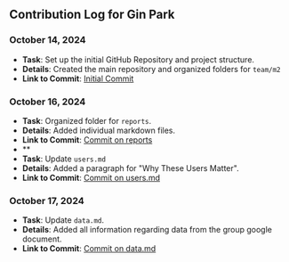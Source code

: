 ## Contribution Log for Gin Park


### October 14, 2024
  - **Task**: Set up the initial GitHub Repository and project structure.
  - **Details**: Created the main repository and organized folders for `team/m2`
  - **Link to Commit**: [Initial Commit](https://github.com/repo/commit1](https://github.com/ginpks/TRANSPORTATION/commit/c444be9664798335d5dcc1094573699cd841921f))

### October 16, 2024
- **Task**: Organized folder for `reports`.
- **Details**: Added individual markdown files.
- **Link to Commit**: [Commit on reports](https://github.com/repo/commit2](https://github.com/ginpks/TRANSPORTATION/commit/dcc18f0e15d84377a84cb6c9ccff3f7a0d57739b))
- **
- **Task**: Update `users.md`
- **Details**: Added a paragraph for "Why These Users Matter".
- **Link to Commit**: [Commit on users.md](https://github.com/ginpks/TRANSPORTATION/commit/c6177a440f5db61355297ac2e527a18a468e2749)

### October 17, 2024
  - **Task**: Update `data.md`.
  - **Details**: Added all information regarding data from the group google document.
  - **Link to Commit**: [Commit on data.md](https://github.com/ginpks/TRANSPORTATION/commit/3afc4d850f511cbcc192269aa9d9469caa7c0f53)

